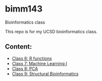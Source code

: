 # bimm143
Bioinformatics class

This repo is for my UCSD bioinformatics class.

## Content: 
- [Class 6: R functions](https://github.com/shseradj/bimm143/tree/deb0e00d4ab96032def274b5a441ff6374794f55/class06)
- [Class 7: Machine Learning I](https://github.com/shseradj/bimm143/tree/f37458b1c76ec1c99883893e1128f73db42acc41/class07)
- [Class 8: PCA](https://github.com/shseradj/bimm143/tree/f37458b1c76ec1c99883893e1128f73db42acc41/class08)
- [Class 9: Structural Bioinformatics](https://github.com/shseradj/bimm143/tree/f37458b1c76ec1c99883893e1128f73db42acc41/class09)
